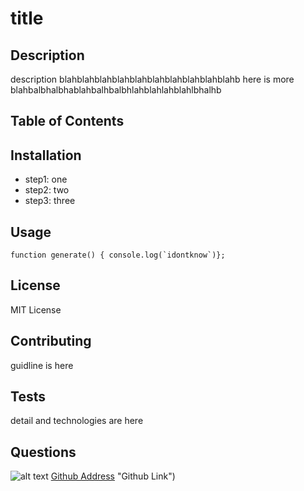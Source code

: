 # title
## Description
description blahblahblahblahblahblahblahblahblahblahb here is more blahbalbhalbhablahbalhbalbhlahblahlahblahlbhalhb

## Table of Contents
## Installation
- step1: one
- step2: two
- step3: three

## Usage
```
function generate() { console.log(`idontknow`)};
```

## License
MIT License

## Contributing
guidline is here 

## Tests
detail and technologies are here

## Questions
![alt text](https://avatars0.githubusercontent.com/u/65268642?s=400&u=bd568c7596e7f6c9585caeb89e88b084e56c21f9&v=4 "Github Profile Picture")
[Github Address](https://github.com/nuleeannajeon) "Github Link")
